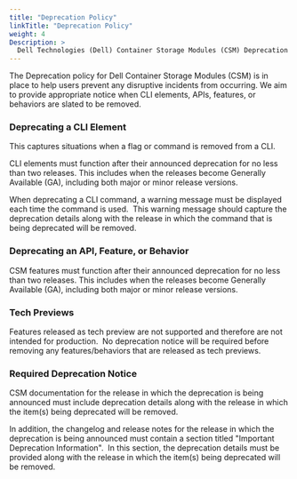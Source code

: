 ```yaml
---
title: "Deprecation Policy"
linkTitle: "Deprecation Policy"
weight: 4
Description: >
  Dell Technologies (Dell) Container Storage Modules (CSM) Deprecation Policy
---
```


The Deprecation policy for Dell Container Storage Modules (CSM) is in place to help users prevent any disruptive incidents from occurring. We aim to provide appropriate notice when CLI elements, APIs, features, or behaviors are slated to be removed.

### Deprecating a CLI Element

This captures situations when a flag or command is removed from a CLI.

CLI elements must function after their announced deprecation for no less than two releases. This includes when the releases become Generally Available (GA), including both major or minor release versions. 

When deprecating a CLI command, a warning message must be displayed each time the command is used.  This warning message should capture the deprecation details along with the release in which the command that is being deprecated will be removed.

### Deprecating an API, Feature, or Behavior

CSM features must function after their announced deprecation for no less than two releases. This includes when the releases become Generally Available (GA), including both major or minor release versions. 

### Tech Previews

Features released as tech preview are not supported and therefore are not intended for production.  No deprecation notice will be required before removing any features/behaviors that are released as tech previews.

### Required Deprecation Notice

CSM documentation for the release in which the deprecation is being announced must include deprecation details along with the release in which the item(s) being deprecated will be removed.

In addition, the changelog and release notes for the release in which the deprecation is being announced must contain a section titled "Important Deprecation Information".  In this section, the deprecation details must be provided along with the release in which the item(s) being deprecated will be removed.
